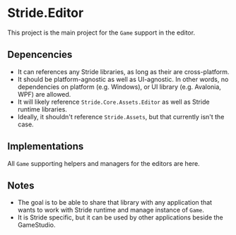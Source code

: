 # Stride.Editor

This project is the main project for the `Game` support in the editor.

## Depencencies

* It can references any Stride libraries, as long as their are cross-platform.
* It should be platform-agnostic as well as UI-agnostic.
  In other words, no dependencies on platform (e.g. Windows), or UI library (e.g. Avalonia, WPF) are allowed.
* It will likely reference `Stride.Core.Assets.Editor` as well as Stride runtime libraries.
* Ideally, it shouldn't reference `Stride.Assets`, but that currently isn't the case.

## Implementations

All `Game` supporting helpers and managers for the editors are here.

## Notes

* The goal is to be able to share that library with any application that wants to work with Stride runtime and manage instance of `Game`.
* It is Stride specific, but it can be used by other applications beside the GameStudio.


